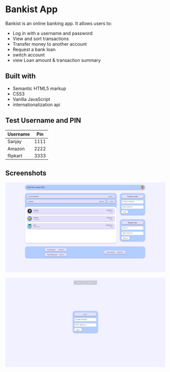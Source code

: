# Bankist App

Bankist is an online banking app. It allows users to: 

- Log in with a username and password
- View and sort transactions
- Transfer money to another account
- Request a bank loan
- switch account
- view Loan amount & transaction summary

## Built with

- Semantic HTML5 markup
- CSS3
- Vanilla JavaScript
- internationalization api

## Test Username and PIN

<table>
    <thead>
        <tr>
            <th>Username</th>
            <th>Pin</th>
        </tr>
    </thead>
    <tbody>
        <tr>
            <td>Sanjay</td>
            <td>1111</td>
        </tr>
        <tr>
            <td>Amazon</td>
            <td>2222</td>
        </tr>
        <tr>
            <td>flipkart</td>
            <td>3333</td>
        </tr>
    </tbody>
</table>

## Screenshots

![Alt text](image-1.png)

![Alt text](image.png)
